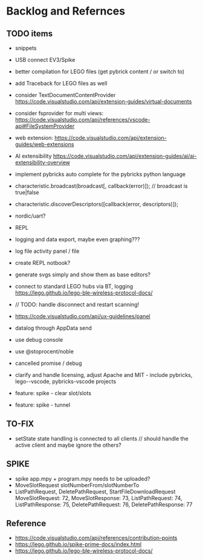 # Backlog and Refernces

## TODO items

- snippets
- USB connect EV3/Spike
- better compilation for LEGO files (get pybrick content / or switch to)
- add Traceback for LEGO files as well
- consider TextDocumentContentProvider <https://code.visualstudio.com/api/extension-guides/virtual-documents>
- consider fsprovider for multi views: <https://code.visualstudio.com/api/references/vscode-api#FileSystemProvider>
- web extension: <https://code.visualstudio.com/api/extension-guides/web-extensions>
- AI extensibility <https://code.visualstudio.com/api/extension-guides/ai/ai-extensibility-overview>
- implement pybricks auto complete for the pybricks python language
- characteristic.broadcast(broadcast[, callback(error)]); // broadcast is true|false
- characteristic.discoverDescriptors([callback(error, descriptors)]);
- nordic/uart?
- REPL
- logging and data export, maybe even graphing???
- log file activity panel / file
- create REPL notbook?
- generate svgs simply and show them as base editors?
- connect to standard LEGO hubs via BT, logging
    <https://lego.github.io/lego-ble-wireless-protocol-docs/>
- // TODO: handle disconnect and restart scanning!
- <https://code.visualstudio.com/api/ux-guidelines/panel>
- datalog through AppData send
- use debug console
- use @stoprocent/noble
- cancelled promise / debug
- clarify and handle licensing, adjust Apache and MIT - include pybricks, lego--vscode, pybricks-vscode projects

- feature: spike - clear slot/slots
- feature: spike - tunnel

## TO-FIX

- setState state handling is connected to all clients // should handle the active client and maybe ignore the others?

## SPIKE

- spike app.mpy + program.mpy  needs to be uploaded?
- MoveSlotRequest slotNumberFrom/slotNumberTo
- ListPathRequest, DeletePathRequest, StartFileDownloadRequest
            MoveSlotRequest: 72,
            MoveSlotResponse: 73,
            ListPathRequest: 74,
            ListPathResponse: 75,
            DeletePathRequest: 76,
            DeletePathResponse: 77

## Reference

- <https://code.visualstudio.com/api/references/contribution-points>
- <https://lego.github.io/spike-prime-docs/index.html>
- <https://lego.github.io/lego-ble-wireless-protocol-docs/>
